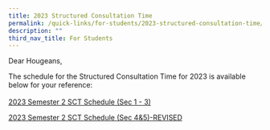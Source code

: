 ```yaml
---
title: 2023 Structured Consultation Time
permalink: /quick-links/for-students/2023-structured-consultation-time/
description: ""
third_nav_title: For Students
---
```

Dear Hougeans,  
  
The schedule for the Structured Consultation Time for 2023 is available below for your reference:   
   
[2023 Semester 2 SCT Schedule (Sec 1 - 3)](/files/Timetables/2023%20semester%202%20sct%20schedule%20(sec%201%20-%203).pdf)


[2023 Semester 2 SCT Schedule (Sec 4&5)-REVISED](/files/Timetables/2023%20semester%202%20sct%20schedule%20(sec%204&5)-revised.pdf)